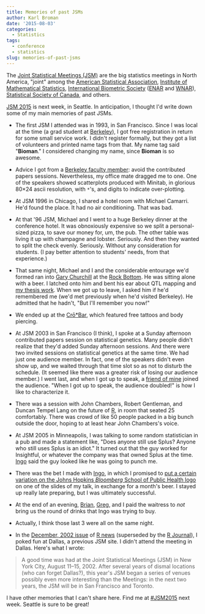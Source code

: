 ```yaml
---
title: Memories of past JSMs
author: Karl Broman
date: '2015-08-03'
categories:
  - Statistics
tags:
  - conference
  - statistics
slug: memories-of-past-jsms
---
```


The [Joint Statistical Meetings (JSM)](https://www.amstat.org/meetings/jsm.cfm) are the big statistics meetings in North America, "joint" among the [American Statistical Association](http://amstat.org), [Institute of Mathematical Statistics](http://imstat.org), [International Biometric Society](http://www.tibs.org) ([ENAR](http://www.enar.org) and [WNAR](http://www.wnar.org)), [Statistical Society of Canada](http://www.ssc.ca), and others.

[JSM 2015](https://www.amstat.org/meetings/jsm/2015/) is next week, in Seattle. In anticipation, I thought I'd write down some of my main memories of past JSMs.
<!-- more -->

  * The first JSM I attended was in 1993, in San Francisco. Since I was local at the time (a grad student at [Berkeley](http://www.stat.berkeley.edu)), I got free registration in return for some small service work. I didn't register formally, but they got a list of volunteers and printed name tags from that. My name tag said "**Bioman**." I considered changing my name, since **Bioman** is so awesome.

  * Advice I got from a [Berkeley faculty member](https://www.stat.berkeley.edu/~evans/): avoid the contributed papers sessions. Nevertheless, my office mate dragged me to one. One of the speakers showed scatterplots produced with Minitab, in glorious 80×24 ascii resolution, with `*`'s, and digits to indicate over-plotting.

  * At JSM 1996 in Chicago, I shared a hotel room with Michael Camarri. He'd found the place. It had no air conditioning. That was bad.

  * At that '96 JSM, Michael and I went to a huge Berkeley dinner at the conference hotel. It was obnoxiously expensive so we split a personal-sized pizza, to save our money for, um, the pub. The other table was living it up with champagne and lobster. Seriously. And then they wanted to split the check evenly. Seriously. Without any consideration for students. (I pay better attention to students' needs, from that experience.)

  * That same night, Michael and I and the considerable entourage we'd formed ran into [Gary Churchill](http://research.jax.org/faculty/gary-churchill.html) at the [Rock Bottom](http://www.rockbottom.com/locations/chicago). He was sitting alone with a beer. I latched onto him and bent his ear about QTL mapping and [my thesis work](https://www.biostat.wisc.edu/~kbroman/publications/thesis.pdf). When we got up to leave, I asked him if he'd remembered me (we'd met previously when he'd visited Berkeley). He admitted that he hadn't, "But I'll remember you now!"

  * We ended up at the [Crō*Bar](http://www.crobar.com/crobar-chicago.html), which featured free tattoos and body piercing.

  * At JSM 2003 in San Francisco (I think), I spoke at a Sunday afternoon contributed papers session on statistical genetics. Many people didn't realize that they'd added Sunday afternoon sessions. And there were two invited sessions on statistical genetics at the same time. We had just one audience member. In fact, one of the speakers didn't even show up, and we waited through that time slot so as not to disturb the schedule. (It seemed like there was a greater risk of losing our audience member.) I went last, and when I got up to speak, a [friend of mine](http://www.calpoly.edu/~srein/) joined the audience. "When I got up to speak, the audience doubled!" is how I like to characterize it.

  * There was a session with John Chambers, Robert Gentleman, and Duncan Tempel Lang on the future of [R](http://www.r-project.org), in room that seated 25 comfortably. There was crowd of like 50 people packed in a big bunch outside the door, hoping to at least hear John Chambers's voice.

  * At JSM 2005 in Minneapolis, I was talking to some random statistician in a pub and made a statement like, "Does anyone still use Splus? Anyone who still uses Splus is an idiot." It turned out that the guy worked for Insightful, or whatever the company was that owned Splus at the time. [Ingo](http://www.biostat.jhsph.edu/~iruczins/) said the guy looked like he was going to punch me.

  * There was the bet I made with [Ingo](http://www.biostat.jhsph.edu/~iruczins/), in which I promised to [put a certain variation on the Johns Hopkins _Bloomberg_ School of Public Health logo](http://kbroman.org/blog/2013/03/06/the-hopkins-sph-logo-part-3-karls-revenge/) on one of the slides of my talk, in exchange for a month's beer. I stayed up really late preparing, but I was ultimately successful.

  * At the end of an evening, [Brian](http://www.bcaffo.com/), [Greg](http://www.albany.edu/sph/19585.php), and I paid the waitress to _not_ bring us the round of drinks that Ingo was trying to buy.

  * Actually, I think those last 3 were all on the same night.

  * In the [December, 2002 issue](https://cran.r-project.org/doc/Rnews/Rnews_2002-3.pdf) of [R news](https://cran.r-project.org/doc/Rnews/) (superseded by the [R Journal](http://journal.r-project.org/)), I poked fun at Dallas, a previous JSM site. I didn't attend the meeting in Dallas. Here's what I wrote:

<blockquote>A good time was had at the Joint Statistical Meetings (JSM) in New York City, August 11–15, 2002. After several years of dismal locations (who can forget Dallas?), this year's JSM began a series of venues possibly even more interesting than the Meetings: in the next two years, the JSM will be in San Francisco and Toronto.</blockquote>

I have other memories that I can't share here. Find me at [#JSM2015](https://twitter.com/hashtag/jsm2015) next week. Seattle is sure to be great!
